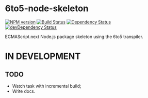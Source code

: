 # 6to5-node-skeleton
[![NPM version](http://img.shields.io/npm/v/6to5-node-skeleton.svg)](https://npmjs.org/package/6to5-node-skeleton)
[![Build Status](http://img.shields.io/travis/UltCombo/6to5-node-skeleton.svg)](https://travis-ci.org/UltCombo/6to5-node-skeleton)
[![Dependency Status](http://img.shields.io/david/UltCombo/6to5-node-skeleton.svg)](https://david-dm.org/UltCombo/6to5-node-skeleton)
[![devDependency Status](http://img.shields.io/david/dev/UltCombo/6to5-node-skeleton.svg)](https://david-dm.org/UltCombo/6to5-node-skeleton#info=devDependencies)

ECMAScript.next Node.js package skeleton using the 6to5 transpiler.

# IN DEVELOPMENT

## TODO

- Watch task with incremental build;
- Write docs.
